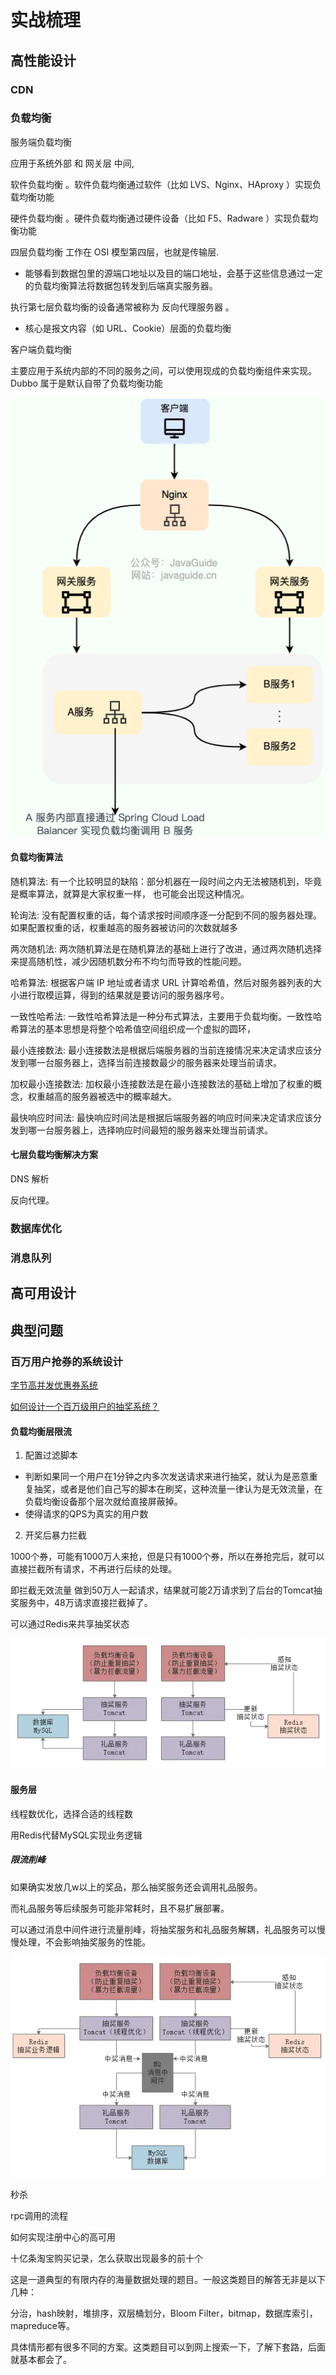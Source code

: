 # 实战梳理

## 高性能设计


### CDN

### 负载均衡

服务端负载均衡

应用于系统外部 和 网关层 中间, 

软件负载均衡 。软件负载均衡通过软件（比如 LVS、Nginx、HAproxy ）实现负载均衡功能

硬件负载均衡 。硬件负载均衡通过硬件设备（比如 F5、Radware ）实现负载均衡功能


四层负载均衡 工作在 OSI 模型第四层，也就是传输层.
- 能够看到数据包里的源端口地址以及目的端口地址，会基于这些信息通过一定的负载均衡算法将数据包转发到后端真实服务器。


执行第七层负载均衡的设备通常被称为 反向代理服务器 。
- 核心是报文内容（如 URL、Cookie）层面的负载均衡


客户端负载均衡 

主要应用于系统内部的不同的服务之间，可以使用现成的负载均衡组件来实现。
Dubbo 属于是默认自带了负载均衡功能

![](img/实战梳理/负载均衡.png)


#### 负载均衡算法

随机算法: 有一个比较明显的缺陷：部分机器在一段时间之内无法被随机到，毕竟是概率算法，就算是大家权重一样， 也可能会出现这种情况。

轮询法: 没有配置权重的话，每个请求按时间顺序逐一分配到不同的服务器处理。如果配置权重的话，权重越高的服务器被访问的次数就越多

两次随机法: 两次随机算法是在随机算法的基础上进行了改进，通过两次随机选择来提高随机性，减少因随机数分布不均匀而导致的性能问题。

哈希算法: 根据客户端 IP 地址或者请求 URL 计算哈希值，然后对服务器列表的大小进行取模运算，得到的结果就是要访问的服务器序号。

一致性哈希法: 一致性哈希算法是一种分布式算法，主要用于负载均衡。一致性哈希算法的基本思想是将整个哈希值空间组织成一个虚拟的圆环，

最小连接数法: 最小连接数法是根据后端服务器的当前连接情况来决定请求应该分发到哪一台服务器上，选择当前连接数最少的服务器来处理当前请求。

加权最小连接数法: 加权最小连接数法是在最小连接数法的基础上增加了权重的概念，权重越高的服务器被选中的概率越大。

最快响应时间法: 最快响应时间法是根据后端服务器的响应时间来决定请求应该分发到哪一台服务器上，选择响应时间最短的服务器来处理当前请求。


#### 七层负载均衡解决方案

DNS 解析

反向代理。


### 数据库优化

### 消息队列


## 高可用设计



## 典型问题

### 百万用户抢券的系统设计

[字节高并发优惠券系统](https://mp.weixin.qq.com/s/iZ9BX6cCCp_TB-SC3knuew)

[如何设计一个百万级用户的抽奖系统？](https://juejin.cn/post/6844903847031226382)


#### 负载均衡层限流

1. 配置过滤脚本

- 判断如果同一个用户在1分钟之内多次发送请求来进行抽奖，就认为是恶意重复抽奖，或者是他们自己写的脚本在刷奖，这种流量一律认为是无效流量，在负载均衡设备那个层次就给直接屏蔽掉。
- 使得请求的QPS为真实的用户数


2. 开奖后暴力拦截

1000个券，可能有1000万人来抢，但是只有1000个券，所以在券抢完后，就可以直接拦截所有请求，不再进行后续的处理。

即拦截无效流量
做到50万人一起请求，结果就可能2万请求到了后台的Tomcat抽奖服务中，48万请求直接拦截掉了。

可以通过Redis来共享抽奖状态

![](img/实战梳理/Redis共享抽奖状态.png)


#### 服务层

线程数优化，选择合适的线程数


用Redis代替MySQL实现业务逻辑


##### 限流削峰

如果确实发放几w以上的奖品，那么抽奖服务还会调用礼品服务。

而礼品服务等后续服务可能非常耗时，且不易扩展部署。

可以通过消息中间件进行流量削峰，将抽奖服务和礼品服务解耦，礼品服务可以慢慢处理，不会影响抽奖服务的性能。

![](img/实战梳理/流量削峰后.png)


秒杀


rpc调用的流程


如何实现注册中心的高可用


十亿条淘宝购买记录，怎么获取出现最多的前十个

这是一道典型的有限内存的海量数据处理的题目。一般这类题目的解答无非是以下几种：

分治，hash映射，堆排序，双层桶划分，Bloom Filter，bitmap，数据库索引，mapreduce等。

具体情形都有很多不同的方案。这类题目可以到网上搜索一下，了解下套路，后面就基本都会了。
